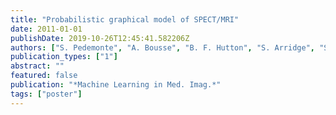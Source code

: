 ```yaml
---
title: "Probabilistic graphical model of SPECT/MRI"
date: 2011-01-01
publishDate: 2019-10-26T12:45:41.582206Z
authors: ["S. Pedemonte", "A. Bousse", "B. F. Hutton", "S. Arridge", "S. Ourselin"]
publication_types: ["1"]
abstract: ""
featured: false
publication: "*Machine Learning in Med. Imag.*"
tags: ["poster"]
---
```


